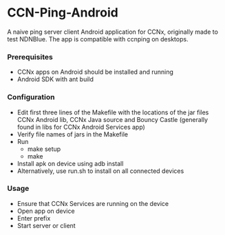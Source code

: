 CCN-Ping-Android
==============

A naive ping server client Android application for CCNx, originally made to test NDNBlue. The app is compatible with ccnping on desktops.

### Prerequisites ###
* CCNx apps on Android should be installed and running
* Android SDK with ant build

### Configuration ###
* Edit first three lines of the Makefile with the locations of the jar files CCNx Android lib, CCNx Java source and Bouncy Castle (generally found in libs for CCNx Android Services app)
* Verify file names of jars in the Makefile
* Run
	+ make setup
	+ make
* Install apk on device using adb install
* Alternatively, use run.sh to install on all connected devices

### Usage ###
* Ensure that CCNx Services are running on the device
* Open app on device
* Enter prefix
* Start server or client
